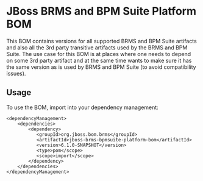 JBoss BRMS and BPM Suite Platform BOM
=====================================
This BOM contains versions for all supported BRMS and BPM Suite artifacts and also all the 3rd party transitive artifacts
used by the BRMS and BPM Suite.
The use case for this BOM is at places where one needs to depend on some 3rd party artifact and at the same time wants
to make sure it has the same version as is used by BRMS and BPM Suite (to avoid compatibility issues).
 
Usage
-----
 
To use the BOM, import into your dependency management:

    <dependencyManagement>
        <dependencies>
            <dependency>
               <groupId>org.jboss.bom.brms</groupId>
               <artifactId>jboss-brms-bpmsuite-platform-bom</artifactId>
               <version>6.1.0-SNAPSHOT</version>
               <type>pom</scope>
               <scope>import</scope>
            </dependency>
        </dependencies>
    </dependencyManagement>
